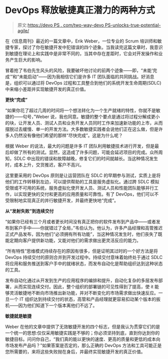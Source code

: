 # DevOps 释放敏捷真正潜力的两种方式

> 原文:[https://devo PS . com/two-way-devo PS-unlocks-true-potential-agile/](https://devops.com/two-ways-devops-unlocks-true-potential-agile/)

在《信息周刊》最近的一篇文章中，Erik Weber，一位专业的 Scrum 培训师和敏捷专家，探讨了你在敏捷开发中犯错误的四个迹象。当我读完这篇文章时，我意识到敏捷在理论上和实践中是非常不同的，当其中存在差距时，它会对开发操作和业务产生巨大的影响。

冒着抢了韦伯先生风头的风险，我要破坏他讨论的前两个迹象——即，“未能‘完成’”和“未能启动”——因为我相信它们是许多 IT 团队面临的共同挑战。好消息是，组织可以通过将 DevOps 过程和工具整合到他们的系统开发生命周期(SDLC)中来缩小差距并实现敏捷开发的真正价值。

**更快“完成”**

“如果你花了超过几周的时间将一个想法转化为一个生产就绪的特性，你就不是敏捷的——句号，”Weber 说，我也同意。敏捷的整个要点是通过将过程分解成更小的块，让开发人员、测试人员和业务开发人员同时工作来加速新功能的上市，从而摆脱过去缓慢、单一的开发方法。大多数敏捷实践者会说他们正在这么做，但是许多人仍然没有像他们希望的那样“尽快完成”。这是为什么呢？

根据 Weber 的说法，最大的问题是许多 IT 团队利用敏捷技术进行开发，但是最后却做了所有的测试。显然，这造成了许多问题，可能会延迟项目的完成。众所周知，SDLC 中出现的错误和故障越晚，修复它们的时间就越长。当这种情况发生时，成本上升，交货推迟，客户不高兴。

这里要采用的 DevOps 原则是让运营团队在 SDLC 的早期参与测试，实质上是将他们的工作转移到左边，可以提供帮助的工具是服务虚拟化。通过跨 SDLC 模拟受限或不可用的系统，服务虚拟化使开发人员、测试人员和性能团队能够并行工作，以实现更快的交付和更高的应用质量和可靠性。有了 DevOps，他们可以不受限制地实现真正的并行敏捷开发，并最终更快地“完成”。

**从“发射失败”到连续交付**

“如果你已经有三个月或者更长时间没有真正把你的软件发布到产品中——或者发布到客户手中——你就错过了全局，”韦伯认为。他认为，许多产品经理和高管推迟正式产品发布，因为他们“必须拥有所有功能”，当这种情况发生时，他们丧失了既能定期向客户提供新功能，又能对他们的需求做出更灵活反应的能力。

“所有特性”思维模式持续存在的原因有很多，但是证明其过时的一个好方法是将 DevOps 持续交付的原则合并到开发过程中。持续交付意味着始终处于通过 SDLC 将应用和服务推送到客户手中的就绪状态，而发布自动化是帮助组织达到这种状态的工具。

发布自动化通过从开发到生产的应用程序的编排和提升，自动化复杂的多层发布部署，从而实现连续交付。因此，整个组织的部署链的可见性得到了提高，使 it 能够灵活敏捷地不断向市场推出新功能，并对不断变化的市场需求做出快速反应。一旦一个 IT 组织达到持续交付的状态，高管和产品经理就更容易扣动某个版本的扳机——因为他们知道下一个版本离他们不远了。

**敏捷就是敏捷**

Weber 在他的文章中提供了无效敏捷开发的四个标志，但是我认为贯穿它们的是一个统一的思想:仅仅采用敏捷实践是不够的；你必须坚持到底，直到你达到你的敏捷目标。问问你自己，“我们真的能以更快的速度、更高的质量和更低的成本向市场发布产品吗？”如果答案是否定的，那么正确的 DevOps 方法和工具可能正是您所需要的，来将这些失败抛在身后，并最终实现敏捷开发的真正价值。